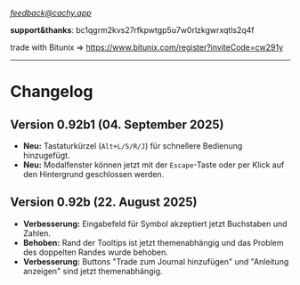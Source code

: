 *feedback@cachy.app*

**support&thanks**: bc1qgrm2kvs27rfkpwtgp5u7w0rlzkgwrxqtls2q4f

trade with Bitunix => https://www.bitunix.com/register?inviteCode=cw291y

***

# Changelog

## Version 0.92b1 (04. September 2025)
- **Neu:** Tastaturkürzel (`Alt+L/S/R/J`) für schnellere Bedienung hinzugefügt.
- **Neu:** Modalfenster können jetzt mit der `Escape`-Taste oder per Klick auf den Hintergrund geschlossen werden.

## Version 0.92b (22. August 2025)
- **Verbesserung:** Eingabefeld für Symbol akzeptiert jetzt Buchstaben und Zahlen.
- **Behoben:** Rand der Tooltips ist jetzt themenabhängig und das Problem des doppelten Randes wurde behoben.
- **Verbesserung:** Buttons "Trade zum Journal hinzufügen" und "Anleitung anzeigen" sind jetzt themenabhängig.
